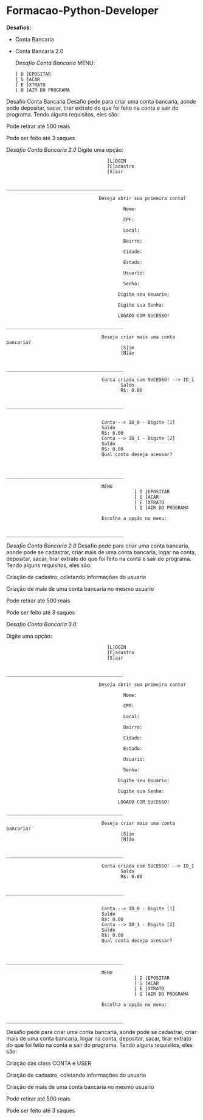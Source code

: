 # Formacao-Python-Developer
**Desafios:**
- Conta Bancaria
- Conta Bancaria 2.0

  *Desafio Conta Bancaria*
      MENU:
  
      [ D ]EPOSITAR
      [ S ]ACAR
      [ E ]XTRATO
      [ Q ]AIR DO PROGRAMA

Desafio Conta Bancaria
Desafio pede para criar uma conta bancaria, aonde pode depositar, sacar, tirar extrato do que foi feito na conta e sair do programa.
Tendo alguns requisitos, eles são:

  Pode retirar até 500 reais
  
  Pode ser feito até 3 saques

*Desafio Conta Bancaria 2.0*
                                      Digite uma opção:
                                
                                         [L]OGIN
                                         [C]adastro
                                         [S]air
                                
                                ___________________________________________
                                
                                      Deseja abrir sua primeira conta?
                                             
                                               Nome:
                                             
                                               CPF:
                                             
                                               Local:
                                             
                                               Bairro:
                                             
                                               Cidade:
                                             
                                               Estado:
                                             
                                               Usuario:
                                             
                                               Senha:
                                             
                                             Digite seu Usuario:
                                             
                                             Digite sua Senha:
                                             
                                             LOGADO COM SUCESSO!
                                ___________________________________________
                                
                                       Deseja criar mais uma conta bancaria?
                                              [S]im
                                              [N]ão
                                        
                                ___________________________________________
                                
                                       Conta criada com SUCESSO! --> ID_1
                                              Saldo
                                              R$: 0.00
                                              
                                ___________________________________________
                                
                                
                                       Conta --> ID_0 - Digite [1]
                                       Saldo
                                       R$: 0.00
                                       Conta --> ID_1 - Digite [2]
                                       Saldo
                                       R$: 0.00
                                       Qual conta deseja acessar?
                                
                                
                                ___________________________________________
                                
                                       MENU
                                                   [ D ]EPOSITAR
                                                   [ S ]ACAR
                                                   [ E ]XTRATO
                                                   [ Q ]AIR DO PROGRAMA
                                       
                                       Escolha a opção no menu:
                                
                                ___________________________________________

*Desafio Conta Bancaria 2.0*
Desafio pede para criar uma conta bancaria, aonde pode se cadastrar, criar mais de uma conta bancaria, logar na conta, depositar, sacar, tirar extrato do que foi feito na conta e sair do programa.
Tendo alguns requisitos, eles são:

  Criação de cadastro, coletando informações do usuario

  Criação de mais de uma conta bancaria no mesmo usuario
  
  Pode retirar até 500 reais
  
  Pode ser feito até 3 saques




*Desafio Conta Bancaria 3.0*


  Digite uma opção:
                                
                                         [L]OGIN
                                         [C]adastro
                                         [S]air
                                
                                ___________________________________________
                                
                                      Deseja abrir sua primeira conta?
                                             
                                               Nome:
                                             
                                               CPF:
                                             
                                               Local:
                                             
                                               Bairro:
                                             
                                               Cidade:
                                             
                                               Estado:
                                             
                                               Usuario:
                                             
                                               Senha:
                                             
                                             Digite seu Usuario:
                                             
                                             Digite sua Senha:
                                             
                                             LOGADO COM SUCESSO!
                                ___________________________________________
                                
                                       Deseja criar mais uma conta bancaria?
                                              [S]im
                                              [N]ão
                                        
                                ___________________________________________
                                
                                       Conta criada com SUCESSO! --> ID_1
                                              Saldo
                                              R$: 0.00
                                              
                                ___________________________________________
                                
                                
                                       Conta --> ID_0 - Digite [1]
                                       Saldo
                                       R$: 0.00
                                       Conta --> ID_1 - Digite [2]
                                       Saldo
                                       R$: 0.00
                                       Qual conta deseja acessar?
                                
                                
                                ___________________________________________
                                
                                       MENU
                                                   [ D ]EPOSITAR
                                                   [ S ]ACAR
                                                   [ E ]XTRATO
                                                   [ Q ]AIR DO PROGRAMA
                                       
                                       Escolha a opção no menu:
                                
                                ___________________________________________


Desafio pede para criar uma conta bancaria, aonde pode se cadastrar, criar mais de uma conta bancaria, logar na conta, depositar, sacar, tirar extrato do que foi feito na conta e sair do programa.
Tendo alguns requisitos, eles são:

  Criação das class CONTA e USER
  
  Criação de cadastro, coletando informações do usuario

  Criação de mais de uma conta bancaria no mesmo usuario
  
  Pode retirar até 500 reais
  
  Pode ser feito até 3 saques
  
